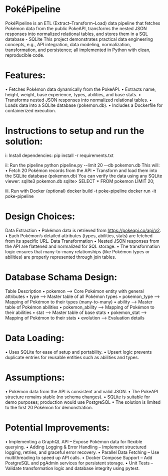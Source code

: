 # PokéPipeline
PokéPipeline is an  ETL (Extract–Transform–Load) data pipeline that fetches Pokémon data from the public PokeAPI, transforms the nested JSON responses into normalized relational tables, and stores them in a SQL database - SQLite
This project demonstrates practical data engineering concepts, e.g., API integration, data modeling, normalization, transformation, and persistence; all implemented in Python with clean, reproducible code.
# Features:
•	Fetches Pokémon data dynamically from the PokeAPI.
•	Extracts name, height, weight, base experience, types, abilities, and base stats.
•	Transforms nested JSON responses into normalized relational tables.
•	Loads data into a SQLite database (pokemon.db).
•	Includes a Dockerfile for containerized execution.

# Instructions to setup and run the solution:
i: Install dependencies:
pip install -r requirements.txt

ii: Run the pipeline
python pipeline.py --limit 20 --db pokemon.db
This will:
•	Fetch 20 Pokémon records from the API
•	Transform and load them into the SQLite database (pokemon.db)
You can verify the data using any SQLite viewer:
sqlite3 pokemon.db
sqlite> SELECT * FROM pokemon LIMIT 20;

iii. Run with Docker (optional)
docker build -t poke-pipeline
docker run -it poke-pipeline

# Design Choices:
Data Extraction
•	Pokémon data is retrieved from https://pokeapi.co/api/v2.
•	Each Pokémon’s detailed attributes (types, abilities, stats) are fetched from its specific URL.
Data Transformation
•	Nested JSON responses from the API are flattened and normalized for SQL storage.
•	The transformation logic ensures that many-to-many relationships (like Pokémon types or abilities) are properly represented through join tables.
# Database Schama Design:
Table	Description
• pokemon -->	Core Pokémon entity with general attributes
• type -->	Master table of all Pokémon types
• pokemon_type -->	Mapping of Pokémon to their types (many-to-many)
• ability -->	Master table of Pokémon abilities
• pokemon_ability -->	Mapping of Pokémon to their abilities
• stat -->	Master table of base stats
• pokemon_stat -->	Mapping of Pokémon to their stats
• evolution -->	Evaluation details

# Data Loading:
•	Uses SQLite for ease of setup and portability.
•	Upsert logic prevents duplicate entries for reusable entities such as abilities and types.

# Assumptions:
•	Pokémon data from the API is consistent and valid JSON.
•	The PokeAPI structure remains stable (no schema changes).
•	SQLite is suitable for demo purposes; production would use PostgreSQL
•	The solution is limited to the first 20 Pokémon for demonstration.

# Potential Improvements:
•	Implementing a GraphQL API – Expose Pokémon data for flexible querying.
•	Adding Logging & Error Handling – Implement structured logging, retries, and graceful error recovery.
•	Parallel Data Fetching – Use multithreading to speed up API calls.
•	Docker Compose Support – Add PostgreSQL and pgAdmin services for persistent storage.
•	Unit Tests – Validate transformation logic and database integrity using pytest.



